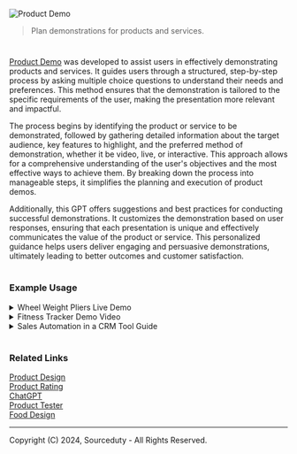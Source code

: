 ![Product Demo](https://github.com/user-attachments/assets/762d086b-bb17-4ea3-9ec1-5a23fefdb78a)

> Plan demonstrations for products and services.

#

[Product Demo](https://chatgpt.com/g/g-Hfnvn7f89-product-demo) was developed to assist users in effectively demonstrating products and services. It guides users through a structured, step-by-step process by asking multiple choice questions to understand their needs and preferences. This method ensures that the demonstration is tailored to the specific requirements of the user, making the presentation more relevant and impactful.

The process begins by identifying the product or service to be demonstrated, followed by gathering detailed information about the target audience, key features to highlight, and the preferred method of demonstration, whether it be video, live, or interactive. This approach allows for a comprehensive understanding of the user's objectives and the most effective ways to achieve them. By breaking down the process into manageable steps, it simplifies the planning and execution of product demos.

Additionally, this GPT offers suggestions and best practices for conducting successful demonstrations. It customizes the demonstration based on user responses, ensuring that each presentation is unique and effectively communicates the value of the product or service. This personalized guidance helps users deliver engaging and persuasive demonstrations, ultimately leading to better outcomes and customer satisfaction.

#
### Example Usage

<details><summary>Wheel Weight Pliers Live Demo</summary>
<br>

#### Live Demonstration Structure for Wheel Weight Pliers

![Wheel Weight Plyers](https://github.com/user-attachments/assets/876b7edf-4bbf-4f5b-8b47-05eb1c4efab0)

#### Introduction
1. **Introduction of the Tool**
   - Briefly describe the wheel weight pliers and their common uses in a professional mechanic's toolkit.

#### Key Features
2. **Durability and Build Quality**
   - Show the tool up close to highlight the robust construction.
   - Explain the materials used and how they contribute to the longevity of the tool.
   - Perform a durability test (e.g., dropping it, applying force).

3. **Ergonomic Design and Comfort**
   - Demonstrate the grip and handle design.
   - Explain how the ergonomic design reduces hand fatigue.
   - Allow viewers to see how it fits comfortably in your hand.

4. **Multi-functionality**
   - Demonstrate the different functions (pliers, hammer, crimper).
   - Show how each function can be used effectively in real-world scenarios.
   - Highlight the convenience of having multiple tools in one.

#### Practical Application
5. **Live Usage Example**
   - Use the pliers to remove and install wheel weights.
   - Show how the hammer function can be used in practical applications.
   - Demonstrate the crimping feature on appropriate materials.

#### Q&A Session
6. **Interactive Q&A**
   - Open the floor for questions from the audience.
   - Provide detailed answers and additional demonstrations as needed.

#### Preparation Checklist
- Ensure the tool is clean and in good condition.
- Prepare any additional materials or props needed for the demonstration.
- Set up a well-lit and quiet environment for clear visibility and sound.
- Test the video and audio equipment before starting the live demonstration.

<br>
</details>

<details><summary>Fitness Tracker Demo Video</summary>
<br>

### Fitness Tracker Product Video Demonstration

![Fitness Tracker](https://github.com/user-attachments/assets/cd1c4630-55de-494a-8b33-f21e9aa53033)

#### Step 1: Identify the Target Audience
- **Target Audience**: Fitness enthusiasts

#### Step 2: Key Features to Highlight
- **Key Features**:
  - Heart rate monitoring
  - Sleep tracking
  - GPS and activity tracking
  - Calorie counting and diet tracking

#### Step 3: Preferred Demonstration Method
- **Preferred Method**: Video demonstration

#### Step 4: Best Practices for Effective Demonstrations

#### Script for Video Demonstration

1. **Introduction**:
   - Briefly introduce the fitness tracker and its purpose.
   - Mention that the product is designed specifically for fitness enthusiasts who want to optimize their workouts and track their health metrics.

2. **Heart Rate Monitoring**:
   - Explain the importance of heart rate monitoring during workouts.
   - Demonstrate how to access the heart rate monitor on the device.
   - Show real-time heart rate tracking during different types of exercise (e.g., running, cycling).

3. **Sleep Tracking**:
   - Discuss the benefits of tracking sleep patterns and how it can improve overall fitness.
   - Show how the device tracks sleep stages (light, deep, REM).
   - Provide examples of sleep reports and how users can use this data to adjust their routines.

4. **GPS and Activity Tracking**:
   - Highlight the GPS functionality and its accuracy in tracking outdoor activities.
   - Demonstrate how to start and stop activity tracking for different exercises (running, hiking, biking).
   - Show the detailed activity logs and maps that users can view after their workouts.

5. **Calorie Counting and Diet Tracking**:
   - Explain the importance of calorie counting and maintaining a balanced diet for fitness enthusiasts.
   - Demonstrate how to log meals and track calories burned.
   - Show how the device integrates with diet tracking apps to provide a comprehensive overview of caloric intake vs. expenditure.

6. **Conclusion**:
   - Summarize the key benefits of the fitness tracker for fitness enthusiasts.
   - Encourage viewers to try the fitness tracker and see the improvements in their health and fitness journey.
   - Provide information on where to purchase the fitness tracker and any available discounts or promotions.

#### Final Notes:
- Ensure the video is visually engaging with clear close-ups of the device and its interface.
- Use real-life scenarios and testimonials to make the demonstration relatable.
- Keep the video concise and focused, ideally within 5-7 minutes.

By following this structured approach, the demonstration will effectively showcase the fitness tracker’s features and appeal to the target audience of fitness enthusiasts.

<br>
</details>

<details><summary>Sales Automation in a CRM Tool Guide</summary>
<br>

#### Interactive Guide to Sales Automation in a CRM Tool

#### Step 1: Introduction to Sales Automation
**Overview:**
- Sales automation involves using software to automate repetitive tasks in the sales process.
- Benefits include increased efficiency, improved accuracy, and more time for sales reps to focus on selling.

**Getting Started:**
- Access the CRM tool dashboard.
- Navigate to the Sales Automation section.

---

#### Step 2: Setting Up Sales Pipelines
**Creating a Pipeline:**
1. Go to the Pipelines tab.
2. Click on "Create New Pipeline."
3. Name your pipeline (e.g., "New Leads").

**Customizing Stages:**
1. Add stages by clicking "Add Stage."
2. Name each stage (e.g., "Contacted," "Qualified," "Proposal Sent").
3. Arrange the stages in the desired order.

---

#### Step 3: Automating Sales Tasks
**Follow-Up Emails:**
1. Go to the Automation tab.
2. Click on "Create New Automation."
3. Choose "Follow-Up Email" from the options.
4. Set triggers (e.g., "When a lead is added to the pipeline").
5. Draft the follow-up email template.
6. Save and activate the automation.

**Task Assignments:**
1. In the Automation tab, select "New Task Assignment."
2. Set the trigger (e.g., "When a lead reaches the 'Qualified' stage").
3. Assign the task to a specific team member.
4. Define the task details (e.g., "Call the lead within 24 hours").
5. Save and activate the automation.

---

#### Step 4: Tracking and Managing Leads
**Capturing Leads:**
1. Go to the Leads tab.
2. Click on "Add New Lead."
3. Fill in lead details (e.g., name, contact info, source).
4. Save the lead.

**Lead Scoring:**
1. Navigate to the Lead Scoring section.
2. Define criteria for scoring (e.g., industry, budget, engagement level).
3. Assign points to each criterion.
4. Save the scoring model.

---

#### Step 5: Monitoring Sales Performance
**Generating Reports:**
1. Go to the Reports tab.
2. Choose the type of report (e.g., "Sales Pipeline Report").
3. Select the date range and other filters.
4. Click "Generate Report."

**Tracking Metrics:**
1. In the Reports tab, select "Key Performance Metrics."
2. Choose metrics to track (e.g., conversion rate, average deal size).
3. View the dashboard for real-time updates.

---

#### Step 6: Integrating with Other Tools
**Email Integration:**
1. Go to the Integrations tab.
2. Select "Email Integration."
3. Connect your email account by following the prompts.

**Calendar Integration:**
1. In the Integrations tab, select "Calendar Integration."
2. Choose your calendar provider (e.g., Google Calendar).
3. Follow the steps to connect and sync your calendar.

**Other Business Tools:**
1. Browse the Integrations tab for other tools (e.g., Slack, Zoom).
2. Click on the tool you want to integrate.
3. Follow the instructions to complete the integration.

---

#### Conclusion
You have successfully set up and explored the Sales Automation features in your CRM tool. Use these automations to streamline your sales process, save time, and close more deals!

<br>
</details>

#
### Related Links

[Product Design](https://github.com/sourceduty/Product_Design)
<br>
[Product Rating](https://github.com/sourceduty/Product_Rating)
<br>
[ChatGPT](https://github.com/sourceduty/ChatGPT)
<br>
[Product Tester](https://github.com/sourceduty/Product_Tester)
<br>
[Food Design](https://github.com/sourceduty/Food_Design)

***
Copyright (C) 2024, Sourceduty - All Rights Reserved.
